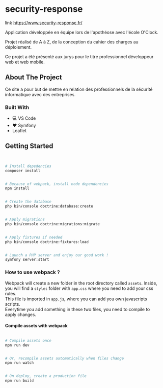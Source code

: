 # security-response

link https://www.security-response.fr/

Application développée en équipe lors de l'apothéose avec l'école O'Clock.

Projet réalisé de A à Z, de la conception du cahier des charges au déploiement.

Ce projet a été présenté aux jurys pour le titre professionnel développeur web et web mobile.

<!-- ABOUT THE PROJECT -->
## About The Project

Ce site a pour but de mettre en relation des professionnels de la sécurité informatique avec des entreprises.


### Built With

* 💻 VS Code
* ❤ Symfony
* Leaflet


<!-- USAGE EXAMPLES -->
## Getting Started

```bash


# Install depedencies
composer install


# Because of webpack, install node dependencies
npm install


# Create the database
php bin/console doctrine:database:create


# Apply migrations
php bin/console doctrine:migrations:migrate


# Apply fixtures if needed
php bin/console doctrine:fixtures:load


# Launch a PHP server and enjoy our good work !
symfony server:start
```


### How to use webpack ?

Webpack will create a new folder in the root directory called `assets`.
Inside, you will find a `styles` folder with `app.css` where you need to add your css rules.  
This file is imported in `app.js`, where you can add you own javascripts scripts.  
Everytime you add something in these two files, you need to compile to apply changes.

#### Compile assets with webpack

```bash

# Compile assets once
npm run dev


# Or, recompile assets automatically when files change
npm run watch


# On deploy, create a production file
npm run build
```

